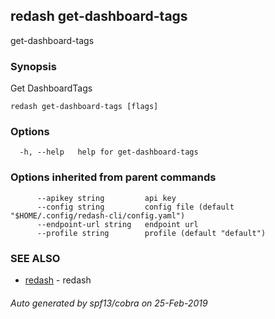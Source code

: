 ## redash get-dashboard-tags

get-dashboard-tags

### Synopsis

Get DashboardTags

```
redash get-dashboard-tags [flags]
```

### Options

```
  -h, --help   help for get-dashboard-tags
```

### Options inherited from parent commands

```
      --apikey string         api key
      --config string         config file (default "$HOME/.config/redash-cli/config.yaml")
      --endpoint-url string   endpoint url
      --profile string        profile (default "default")
```

### SEE ALSO

* [redash](redash.md)	 - redash

###### Auto generated by spf13/cobra on 25-Feb-2019

